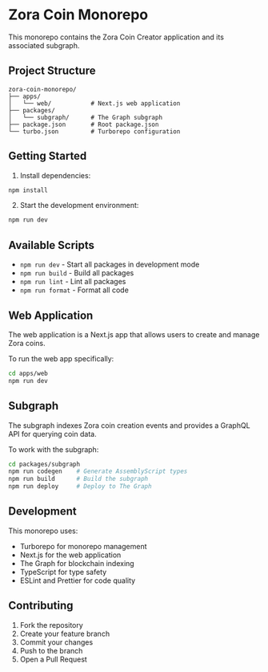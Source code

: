 # Zora Coin Monorepo

This monorepo contains the Zora Coin Creator application and its associated subgraph.

## Project Structure

```
zora-coin-monorepo/
├── apps/
│   └── web/           # Next.js web application
├── packages/
│   └── subgraph/      # The Graph subgraph
├── package.json       # Root package.json
└── turbo.json         # Turborepo configuration
```

## Getting Started

1. Install dependencies:

```bash
npm install
```

2. Start the development environment:

```bash
npm run dev
```

## Available Scripts

- `npm run dev` - Start all packages in development mode
- `npm run build` - Build all packages
- `npm run lint` - Lint all packages
- `npm run format` - Format all code

## Web Application

The web application is a Next.js app that allows users to create and manage Zora coins.

To run the web app specifically:

```bash
cd apps/web
npm run dev
```

## Subgraph

The subgraph indexes Zora coin creation events and provides a GraphQL API for querying coin data.

To work with the subgraph:

```bash
cd packages/subgraph
npm run codegen    # Generate AssemblyScript types
npm run build      # Build the subgraph
npm run deploy     # Deploy to The Graph
```

## Development

This monorepo uses:

- Turborepo for monorepo management
- Next.js for the web application
- The Graph for blockchain indexing
- TypeScript for type safety
- ESLint and Prettier for code quality

## Contributing

1. Fork the repository
2. Create your feature branch
3. Commit your changes
4. Push to the branch
5. Open a Pull Request

